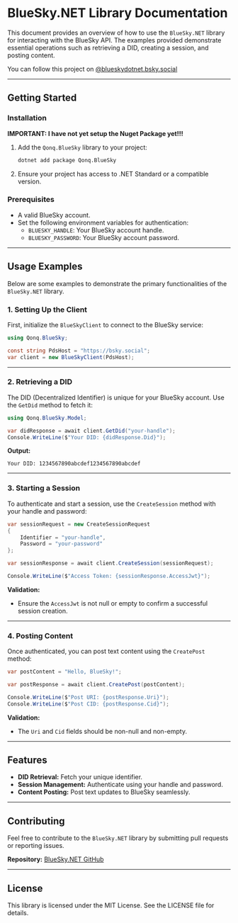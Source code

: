 # BlueSky.NET Library Documentation

This document provides an overview of how to use the `BlueSky.NET` library for interacting with the BlueSky API. The examples provided demonstrate essential operations such as retrieving a DID, creating a session, and posting content.

You can follow this project on [@blueskydotnet.bsky.social](https://bsky.app/profile/blueskydotnet.bsky.social)

---

## **Getting Started**

### **Installation**


**IMPORTANT: I have not yet setup the Nuget Package yet!!!**

1. Add the `Qonq.BlueSky` library to your project:
   ```bash
   dotnet add package Qonq.BlueSky
   ```


2. Ensure your project has access to .NET Standard or a compatible version.

### **Prerequisites**
- A valid BlueSky account.
- Set the following environment variables for authentication:
  - `BLUESKY_HANDLE`: Your BlueSky account handle.
  - `BLUESKY_PASSWORD`: Your BlueSky account password.

---

## **Usage Examples**

Below are some examples to demonstrate the primary functionalities of the `BlueSky.NET` library.

### **1. Setting Up the Client**

First, initialize the `BlueSkyClient` to connect to the BlueSky service:
```csharp
using Qonq.BlueSky;

const string PdsHost = "https://bsky.social";
var client = new BlueSkyClient(PdsHost);
```

---

### **2. Retrieving a DID**
The DID (Decentralized Identifier) is unique for your BlueSky account. Use the `GetDid` method to fetch it:
```csharp
using Qonq.BlueSky.Model;

var didResponse = await client.GetDid("your-handle");
Console.WriteLine($"Your DID: {didResponse.Did}");
```

**Output:**
```
Your DID: 1234567890abcdef1234567890abcdef
```

---

### **3. Starting a Session**
To authenticate and start a session, use the `CreateSession` method with your handle and password:
```csharp
var sessionRequest = new CreateSessionRequest
{
    Identifier = "your-handle",
    Password = "your-password"
};

var sessionResponse = await client.CreateSession(sessionRequest);

Console.WriteLine($"Access Token: {sessionResponse.AccessJwt}");
```

**Validation:**
- Ensure the `AccessJwt` is not null or empty to confirm a successful session creation.

---

### **4. Posting Content**
Once authenticated, you can post text content using the `CreatePost` method:
```csharp
var postContent = "Hello, BlueSky!";

var postResponse = await client.CreatePost(postContent);

Console.WriteLine($"Post URI: {postResponse.Uri}");
Console.WriteLine($"Post CID: {postResponse.Cid}");
```

**Validation:**
- The `Uri` and `Cid` fields should be non-null and non-empty.

---

## **Features**
- **DID Retrieval:** Fetch your unique identifier.
- **Session Management:** Authenticate using your handle and password.
- **Content Posting:** Post text updates to BlueSky seamlessly.

---

## **Contributing**

Feel free to contribute to the `BlueSky.NET` library by submitting pull requests or reporting issues.

**Repository:** [BlueSky.NET GitHub](https://github.com/Qonq/BlueSky.NET)

---

## **License**

This library is licensed under the MIT License. See the LICENSE file for details.